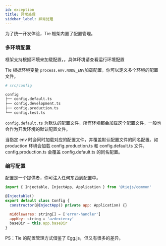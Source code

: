 ```yaml
---
id: exception
title: 异常处理
sidebar_label: 异常处理
---
```


为了统一开发体验，Tie 框架内置了配置管理。

### 多环境配置

框架支持根据环境来加载配置，，具体环境请查看运行环境配置

Tie 根据环境变量 `process.env.NODE_ENV`加载配置，你可以定义多个环境的配置文件。

```bash
# src/config

config
├── config.default.ts
├── config.development.ts
├── config.production.ts
└── config.test.ts
```

`config.default.ts` 为默认的配置文件，所有环境都会加载这个配置文件，一般也会作为开发环境的默认配置文件。

当指定 env 时会同时加载对应的配置文件，并覆盖默认配置文件的同名配置。如 production 环境会加载 config.production.ts 和 config.default.ts 文件，config.production.ts 会覆盖 config.default.ts 的同名配置。

### 编写配置

配置是一个提供者，你可注入任何东西到配置中。

```js
import { Injectable, InjectApp, Application } from '@tiejs/common'

@Injectable()
export default class Config {
  constructor(@InjectApp() private app: Application) {}

  middlewares: string[] = ['error-handler']
  appKey: string = 'azdexierxy'
  baseDir = this.app.baseDir
}
```

PS：Tie 的配置管理方式借鉴了 Egg.js，但又有很多的差异。
